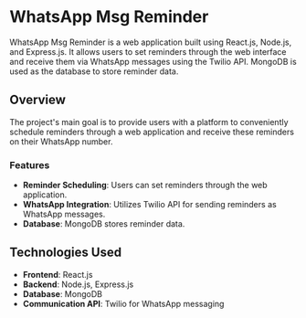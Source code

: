 # WhatsApp Msg Reminder

WhatsApp Msg Reminder is a web application built using React.js, Node.js, and Express.js. It allows users to set reminders through the web interface and receive them via WhatsApp messages using the Twilio API. MongoDB is used as the database to store reminder data.

## Overview

The project's main goal is to provide users with a platform to conveniently schedule reminders through a web application and receive these reminders on their WhatsApp number.

### Features

- **Reminder Scheduling**: Users can set reminders through the web application.
- **WhatsApp Integration**: Utilizes Twilio API for sending reminders as WhatsApp messages.
- **Database**: MongoDB stores reminder data.

## Technologies Used

- **Frontend**: React.js
- **Backend**: Node.js, Express.js
- **Database**: MongoDB
- **Communication API**: Twilio for WhatsApp messaging

